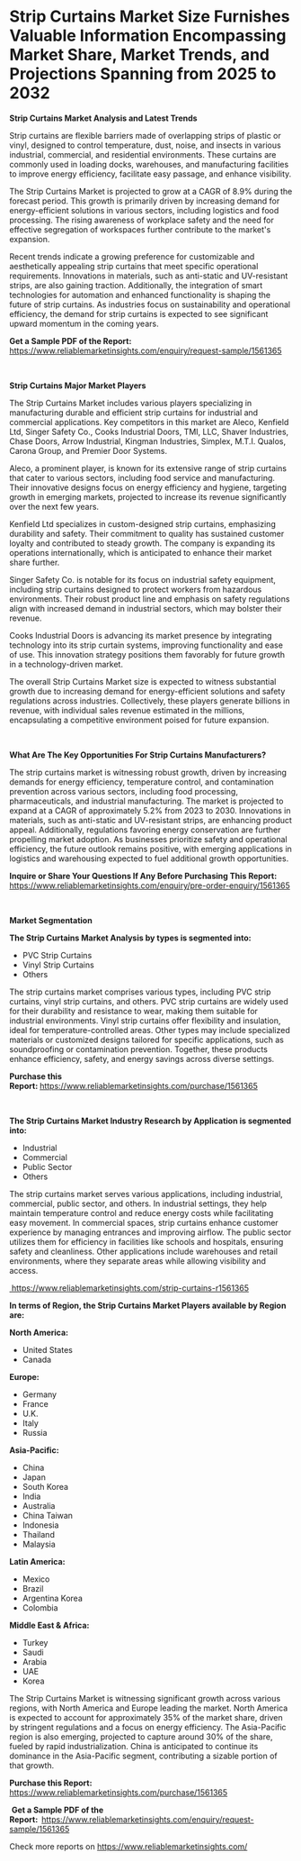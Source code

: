 <p><h1>Strip Curtains Market Size Furnishes Valuable Information Encompassing Market Share, Market Trends, and Projections Spanning from 2025 to 2032</h1></p><p><strong>Strip Curtains Market Analysis and Latest Trends</strong></p>
<p><p>Strip curtains are flexible barriers made of overlapping strips of plastic or vinyl, designed to control temperature, dust, noise, and insects in various industrial, commercial, and residential environments. These curtains are commonly used in loading docks, warehouses, and manufacturing facilities to improve energy efficiency, facilitate easy passage, and enhance visibility.</p><p>The Strip Curtains Market is projected to grow at a CAGR of 8.9% during the forecast period. This growth is primarily driven by increasing demand for energy-efficient solutions in various sectors, including logistics and food processing. The rising awareness of workplace safety and the need for effective segregation of workspaces further contribute to the market's expansion. </p><p>Recent trends indicate a growing preference for customizable and aesthetically appealing strip curtains that meet specific operational requirements. Innovations in materials, such as anti-static and UV-resistant strips, are also gaining traction. Additionally, the integration of smart technologies for automation and enhanced functionality is shaping the future of strip curtains. As industries focus on sustainability and operational efficiency, the demand for strip curtains is expected to see significant upward momentum in the coming years.</p></p>
<p><strong>Get a Sample PDF of the Report:&nbsp;</strong> <a href="https://www.reliablemarketinsights.com/enquiry/request-sample/1561365?utm_campaign=1166&utm_medium=2&utm_source=Github&utm_content=ia&utm_term=16022025&utm_id=strip-curtains">https://www.reliablemarketinsights.com/enquiry/request-sample/1561365</a></p>
<p>&nbsp;</p>
<p><strong>Strip Curtains Major Market Players</strong></p>
<p><p>The Strip Curtains Market includes various players specializing in manufacturing durable and efficient strip curtains for industrial and commercial applications. Key competitors in this market are Aleco, Kenfield Ltd, Singer Safety Co., Cooks Industrial Doors, TMI, LLC, Shaver Industries, Chase Doors, Arrow Industrial, Kingman Industries, Simplex, M.T.I. Qualos, Carona Group, and Premier Door Systems.</p><p>Aleco, a prominent player, is known for its extensive range of strip curtains that cater to various sectors, including food service and manufacturing. Their innovative designs focus on energy efficiency and hygiene, targeting growth in emerging markets, projected to increase its revenue significantly over the next few years.</p><p>Kenfield Ltd specializes in custom-designed strip curtains, emphasizing durability and safety. Their commitment to quality has sustained customer loyalty and contributed to steady growth. The company is expanding its operations internationally, which is anticipated to enhance their market share further.</p><p>Singer Safety Co. is notable for its focus on industrial safety equipment, including strip curtains designed to protect workers from hazardous environments. Their robust product line and emphasis on safety regulations align with increased demand in industrial sectors, which may bolster their revenue.</p><p>Cooks Industrial Doors is advancing its market presence by integrating technology into its strip curtain systems, improving functionality and ease of use. This innovation strategy positions them favorably for future growth in a technology-driven market.</p><p>The overall Strip Curtains Market size is expected to witness substantial growth due to increasing demand for energy-efficient solutions and safety regulations across industries. Collectively, these players generate billions in revenue, with individual sales revenue estimated in the millions, encapsulating a competitive environment poised for future expansion.</p></p>
<p>&nbsp;</p>
<p><strong>What Are The Key Opportunities For Strip Curtains Manufacturers?</strong></p>
<p><p>The strip curtains market is witnessing robust growth, driven by increasing demands for energy efficiency, temperature control, and contamination prevention across various sectors, including food processing, pharmaceuticals, and industrial manufacturing. The market is projected to expand at a CAGR of approximately 5.2% from 2023 to 2030. Innovations in materials, such as anti-static and UV-resistant strips, are enhancing product appeal. Additionally, regulations favoring energy conservation are further propelling market adoption. As businesses prioritize safety and operational efficiency, the future outlook remains positive, with emerging applications in logistics and warehousing expected to fuel additional growth opportunities.</p></p>
<p><strong>Inquire or Share Your Questions If Any Before Purchasing This Report:</strong> <a href="https://www.reliablemarketinsights.com/enquiry/pre-order-enquiry/1561365?utm_campaign=1166&utm_medium=2&utm_source=Github&utm_content=ia&utm_term=16022025&utm_id=strip-curtains">https://www.reliablemarketinsights.com/enquiry/pre-order-enquiry/1561365</a></p>
<p>&nbsp;</p>
<p><strong>Market Segmentation</strong></p>
<p><strong>The Strip Curtains Market Analysis by types is segmented into:</strong></p>
<p><ul><li>PVC Strip Curtains</li><li>Vinyl Strip Curtains</li><li>Others</li></ul></p>
<p><p>The strip curtains market comprises various types, including PVC strip curtains, vinyl strip curtains, and others. PVC strip curtains are widely used for their durability and resistance to wear, making them suitable for industrial environments. Vinyl strip curtains offer flexibility and insulation, ideal for temperature-controlled areas. Other types may include specialized materials or customized designs tailored for specific applications, such as soundproofing or contamination prevention. Together, these products enhance efficiency, safety, and energy savings across diverse settings.</p></p>
<p><strong>Purchase this Report:&nbsp;</strong><a href="https://www.reliablemarketinsights.com/purchase/1561365?utm_campaign=1166&utm_medium=2&utm_source=Github&utm_content=ia&utm_term=16022025&utm_id=strip-curtains">https://www.reliablemarketinsights.com/purchase/1561365</a></p>
<p>&nbsp;</p>
<p><strong>The Strip Curtains Market Industry Research by Application is segmented into:</strong></p>
<p><ul><li>Industrial</li><li>Commercial</li><li>Public Sector</li><li>Others</li></ul></p>
<p><p>The strip curtains market serves various applications, including industrial, commercial, public sector, and others. In industrial settings, they help maintain temperature control and reduce energy costs while facilitating easy movement. In commercial spaces, strip curtains enhance customer experience by managing entrances and improving airflow. The public sector utilizes them for efficiency in facilities like schools and hospitals, ensuring safety and cleanliness. Other applications include warehouses and retail environments, where they separate areas while allowing visibility and access.</p></p>
<p><a href="https://www.reliablemarketinsights.com/strip-curtains-r1561365?utm_campaign=1166&utm_medium=2&utm_source=Github&utm_content=ia&utm_term=16022025&utm_id=strip-curtains">&nbsp;https://www.reliablemarketinsights.com/strip-curtains-r1561365</a></p>
<p><strong>In terms of Region, the Strip Curtains Market Players available by Region are:</strong></p>
<p>
    <p> <strong> North America: </strong>
        <ul>
            <li>United States</li>
            <li>Canada</li>
        </ul>
        </p> 
    <p> <strong> Europe: </strong>
        <ul>
            <li>Germany</li>
            <li>France</li>
            <li>U.K.</li>
            <li>Italy</li>
            <li>Russia</li>
        </ul>
        </p> 
    <p> <strong> Asia-Pacific: </strong>
        <ul>
            <li>China</li>
            <li>Japan</li>
            <li>South Korea</li>
            <li>India</li>
            <li>Australia</li>
            <li>China Taiwan</li>
            <li>Indonesia</li>
            <li>Thailand</li>
            <li>Malaysia</li>
        </ul>
        </p> 
    <p> <strong> Latin America: </strong>
        <ul>
            <li>Mexico</li>
            <li>Brazil</li>
            <li>Argentina Korea</li>
            <li>Colombia</li>
        </ul>
        </p> 
    <p> <strong> Middle East & Africa: </strong>
        <ul>
            <li>Turkey</li>
            <li>Saudi</li>
            <li>Arabia</li>
            <li>UAE</li>
            <li>Korea</li>
        </ul>
    </p>
    </p>
<p><p>The Strip Curtains Market is witnessing significant growth across various regions, with North America and Europe leading the market. North America is expected to account for approximately 35% of the market share, driven by stringent regulations and a focus on energy efficiency. The Asia-Pacific region is also emerging, projected to capture around 30% of the share, fueled by rapid industrialization. China is anticipated to continue its dominance in the Asia-Pacific segment, contributing a sizable portion of that growth.</p></p>
<p><strong>Purchase this Report: </strong><a href="https://www.reliablemarketinsights.com/purchase/1561365?utm_campaign=1166&utm_medium=2&utm_source=Github&utm_content=ia&utm_term=16022025&utm_id=strip-curtains">https://www.reliablemarketinsights.com/purchase/1561365</a></p>
<p>&nbsp;<strong>Get a Sample PDF of the Report:&nbsp;&nbsp;</strong><a href="https://www.reliablemarketinsights.com/enquiry/request-sample/1561365?utm_campaign=1166&utm_medium=2&utm_source=Github&utm_content=ia&utm_term=16022025&utm_id=strip-curtains">https://www.reliablemarketinsights.com/enquiry/request-sample/1561365</a></p>
<p><strong></strong></p>
<p>Check more reports on <a href="https://www.reliablemarketinsights.com/?utm_campaign=1166&utm_medium=2&utm_source=Github&utm_content=ia&utm_term=16022025&utm_id=strip-curtains">https://www.reliablemarketinsights.com/</a></p>